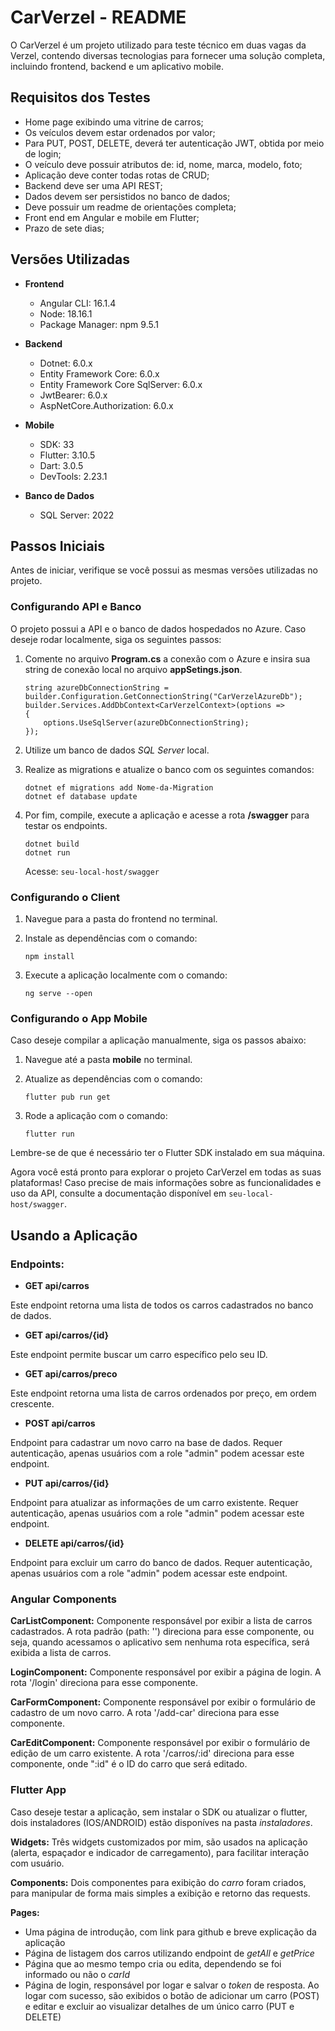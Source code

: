 # CarVerzel - README

O CarVerzel é um projeto utilizado para teste técnico em duas vagas da Verzel, contendo diversas tecnologias para fornecer uma solução completa, incluindo frontend, backend e um aplicativo mobile.

## Requisitos dos Testes

- Home page exibindo uma vitrine de carros;
- Os veículos devem estar ordenados por valor;
- Para PUT, POST, DELETE, deverá ter autenticação JWT, obtida por meio de login;
- O veículo deve possuir atributos de: id, nome, marca, modelo, foto;
- Aplicação deve conter todas rotas de CRUD;
- Backend deve ser uma API REST;
- Dados devem ser persistidos no banco de dados;
- Deve possuir um readme de orientações completa;
- Front end em Angular e mobile em Flutter;
- Prazo de sete dias;

## Versões Utilizadas

- **Frontend**
  - Angular CLI: 16.1.4
  - Node: 18.16.1
  - Package Manager: npm 9.5.1

- **Backend**
  - Dotnet: 6.0.x
  - Entity Framework Core: 6.0.x
  - Entity Framework Core SqlServer: 6.0.x
  - JwtBearer: 6.0.x
  - AspNetCore.Authorization: 6.0.x

- **Mobile**
  - SDK: 33
  - Flutter: 3.10.5 
  - Dart: 3.0.5 
  - DevTools: 2.23.1

- **Banco de Dados**
  - SQL Server: 2022

## Passos Iniciais

Antes de iniciar, verifique se você possui as mesmas versões utilizadas no projeto.

### Configurando API e Banco

O projeto possui a API e o banco de dados hospedados no Azure. Caso deseje rodar localmente, siga os seguintes passos:

1. Comente no arquivo **Program.cs** a conexão com o Azure e insira sua string de conexão local no arquivo **appSetings.json**.
   ```
   string azureDbConnectionString = builder.Configuration.GetConnectionString("CarVerzelAzureDb");
   builder.Services.AddDbContext<CarVerzelContext>(options =>
   {
       options.UseSqlServer(azureDbConnectionString);
   });
   ```

2. Utilize um banco de dados *SQL Server* local.

3. Realize as migrations e atualize o banco com os seguintes comandos:
   ```
   dotnet ef migrations add Nome-da-Migration
   dotnet ef database update
   ```

4. Por fim, compile, execute a aplicação e acesse a rota **/swagger** para testar os endpoints.
   ```
   dotnet build
   dotnet run
   ```

   Acesse: `seu-local-host/swagger`

### Configurando o Client

1. Navegue para a pasta do frontend no terminal.

2. Instale as dependências com o comando:
   ```
   npm install
   ```

3. Execute a aplicação localmente com o comando:
   ```
   ng serve --open
   ```

### Configurando o App Mobile

Caso deseje compilar a aplicação manualmente, siga os passos abaixo:

1. Navegue até a pasta **mobile** no terminal.

2. Atualize as dependências com o comando:
   ```
   flutter pub run get
   ```

3. Rode a aplicação com o comando:
   ```
   flutter run
   ```

Lembre-se de que é necessário ter o Flutter SDK instalado em sua máquina.

Agora você está pronto para explorar o projeto CarVerzel em todas as suas plataformas! Caso precise de mais informações sobre as funcionalidades e uso da API, consulte a documentação disponível em `seu-local-host/swagger`.

## Usando a Aplicação

### Endpoints:
- **GET api/carros**

Este endpoint retorna uma lista de todos os carros cadastrados no banco de dados.

- **GET api/carros/{id}**

Este endpoint permite buscar um carro específico pelo seu ID.

- **GET api/carros/preco**

Este endpoint retorna uma lista de carros ordenados por preço, em ordem crescente.

- **POST api/carros**

Endpoint para cadastrar um novo carro na base de dados. Requer autenticação, apenas usuários com a role "admin" podem acessar este endpoint.

- **PUT api/carros/{id}**

Endpoint para atualizar as informações de um carro existente. Requer autenticação, apenas usuários com a role "admin" podem acessar este endpoint.

- **DELETE api/carros/{id}**

Endpoint para excluir um carro do banco de dados. Requer autenticação, apenas usuários com a role "admin" podem acessar este endpoint.

### Angular Components
**CarListComponent:** Componente responsável por exibir a lista de carros cadastrados. A rota padrão (path: '') direciona para esse componente, ou seja, quando acessamos o aplicativo sem nenhuma rota específica, será exibida a lista de carros.

**LoginComponent:** Componente responsável por exibir a página de login. A rota '/login' direciona para esse componente.

**CarFormComponent:** Componente responsável por exibir o formulário de cadastro de um novo carro. A rota '/add-car' direciona para esse componente.

**CarEditComponent:** Componente responsável por exibir o formulário de edição de um carro existente. A rota '/carros/:id' direciona para esse componente, onde ":id" é o ID do carro que será editado.

### Flutter App
Caso deseje testar a aplicação, sem instalar o SDK ou atualizar o flutter, dois instaladores (IOS/ANDROID) estão disponíves na pasta *instaladores*.

**Widgets:** Três widgets customizados por mim, são usados na aplicação (alerta, espaçador e indicador de carregamento), para facilitar interação com usuário.

**Components:** Dois componentes para exibição do *carro* foram criados, para manipular de forma mais simples a exibição e retorno das requests.

**Pages:** 
- Uma página de introdução, com link para github e breve explicação da aplicação
- Página de listagem dos carros utilizando endpoint de *getAll* e *getPrice*
- Página que ao mesmo tempo cria ou edita, dependendo se foi informado ou não o *carId*
- Página de login, responsável por logar e salvar o *token* de resposta. Ao logar com sucesso, são exibidos o botão de adicionar um carro (POST) e editar e excluir ao visualizar detalhes de um único carro (PUT e DELETE) 

### 